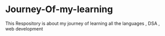 # Journey-Of-my-learning
This Respository is about my journey of learning all the languages , DSA , web development 
